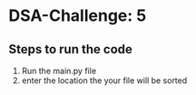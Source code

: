# DSA-Challenge: 5
## Steps to run the code
1. Run the main.py file 
2. enter the location the your file will be sorted 
